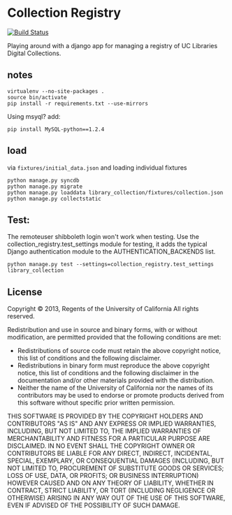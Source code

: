 # Collection Registry

[![Build Status](https://travis-ci.org/ucldc/avram.png?branch=master)](https://travis-ci.org/ucldc/avram)

Playing around with a django app for managing a registry of UC Libraries
Digital Collections.

## notes

```
virtualenv --no-site-packages .
source bin/activate
pip install -r requirements.txt --use-mirrors
```

Using msyql? add:

```
pip install MySQL-python==1.2.4
```

## load

via `fixtures/initial_data.json` and loading individual fixtures

```
python manage.py syncdb
python manage.py migrate
python manage.py loaddata library_collection/fixtures/collection.json
python manage.py collectstatic

```

## Test:
The remoteuser shibboleth login won't work when testing. Use the collection_registry.test_settings module for testing, it adds the typical Django authentication module to the AUTHENTICATION_BACKENDS list.

```
python manage.py test --settings=collection_registry.test_settings  library_collection
```


License
-------

Copyright © 2013, Regents of the University of California
All rights reserved.

Redistribution and use in source and binary forms, with or without 
modification, are permitted provided that the following conditions are met:

- Redistributions of source code must retain the above copyright notice, 
  this list of conditions and the following disclaimer.
- Redistributions in binary form must reproduce the above copyright notice, 
  this list of conditions and the following disclaimer in the documentation 
  and/or other materials provided with the distribution.
- Neither the name of the University of California nor the names of its
  contributors may be used to endorse or promote products derived from this 
  software without specific prior written permission.

THIS SOFTWARE IS PROVIDED BY THE COPYRIGHT HOLDERS AND CONTRIBUTORS "AS IS" 
AND ANY EXPRESS OR IMPLIED WARRANTIES, INCLUDING, BUT NOT LIMITED TO, THE 
IMPLIED WARRANTIES OF MERCHANTABILITY AND FITNESS FOR A PARTICULAR PURPOSE 
ARE DISCLAIMED. IN NO EVENT SHALL THE COPYRIGHT OWNER OR CONTRIBUTORS BE 
LIABLE FOR ANY DIRECT, INDIRECT, INCIDENTAL, SPECIAL, EXEMPLARY, OR 
CONSEQUENTIAL DAMAGES (INCLUDING, BUT NOT LIMITED TO, PROCUREMENT OF 
SUBSTITUTE GOODS OR SERVICES; LOSS OF USE, DATA, OR PROFITS; OR BUSINESS 
INTERRUPTION) HOWEVER CAUSED AND ON ANY THEORY OF LIABILITY, WHETHER IN 
CONTRACT, STRICT LIABILITY, OR TORT (INCLUDING NEGLIGENCE OR OTHERWISE) 
ARISING IN ANY WAY OUT OF THE USE OF THIS SOFTWARE, EVEN IF ADVISED OF THE 
POSSIBILITY OF SUCH DAMAGE.
